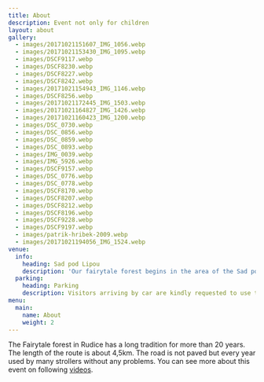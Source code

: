 ```yaml
---
title: About
description: Event not only for children
layout: about
gallery:
  - images/20171021151607_IMG_1056.webp
  - images/20171021153430_IMG_1095.webp
  - images/DSCF9117.webp
  - images/DSCF8230.webp
  - images/DSCF8227.webp
  - images/DSCF8242.webp
  - images/20171021154943_IMG_1146.webp
  - images/DSCF8256.webp
  - images/20171021172445_IMG_1503.webp
  - images/20171021164827_IMG_1426.webp
  - images/20171021160423_IMG_1200.webp
  - images/DSC_0730.webp
  - images/DSC_0856.webp
  - images/DSC_0859.webp
  - images/DSC_0893.webp
  - images/IMG_0039.webp
  - images/IMG_5926.webp
  - images/DSCF9157.webp
  - images/DSC_0776.webp
  - images/DSC_0778.webp
  - images/DSCF8170.webp
  - images/DSCF8207.webp
  - images/DSCF8212.webp
  - images/DSCF8196.webp
  - images/DSCF9228.webp
  - images/DSCF9197.webp
  - images/patrik-hribek-2009.webp
  - images/20171021194056_IMG_1524.webp
venue:
  info:
    heading: Sad pod Lipou
    description: 'Our fairytale forest begins in the area of the Sad pod Lipou areal, where it also ends. An unwritten tradition is that the children at the finish will get a snack, which they will later roast on the fire. '
  parking:
    heading: Parking
    description: Visitors arriving by car are kindly requested to use the car park. <a href="https://goo.gl/maps/EPPPv2R1ow9DStVRA">Google Maps</a>
menu:
  main:
    name: About
    weight: 2
---
```


The Fairytale forest in Rudice has a long tradition for more than 20 years.
The length of the route is about 4,5km.
The road is not paved but every year used by many strollers without any problems. 
You can see more about this event on following [videos](https://youtube.com/playlist?list=PLfohfqLRYMDHG0lSzaMx9FADPa7Cm1HOc).

